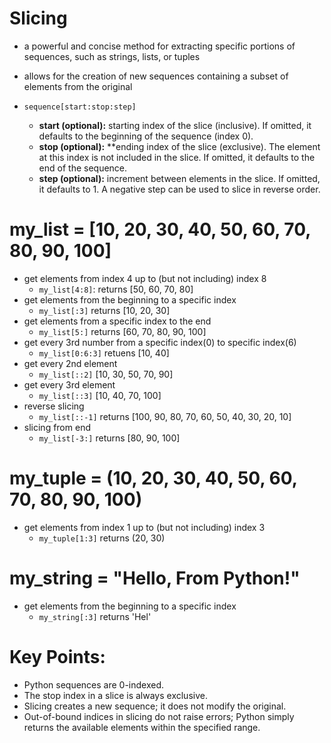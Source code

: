 # Slicing
- a powerful and concise method for extracting specific portions of sequences, such as strings, lists, or tuples
- allows for the creation of new sequences containing a subset of elements from the original

- `sequence[start:stop:step]`
    - **start (optional):** starting index of the slice (inclusive). If omitted, it defaults to the beginning of the sequence (index 0).
    - **stop (optional):** **ending index of the slice (exclusive). The element at this index is not included in the slice. If omitted, it defaults to the end of the sequence.
    - **step (optional):** increment between elements in the slice. If omitted, it defaults to 1. A negative step can be used to slice in reverse order.

# my_list = [10, 20, 30, 40, 50, 60, 70, 80, 90, 100]
- get elements from index 4 up to (but not including) index 8
    - `my_list[4:8]`: returns [50, 60, 70, 80]
- get elements from the beginning to a specific index
    - `my_list[:3]` returns [10, 20, 30]
- get elements from a specific index to the end
    - `my_list[5:]` returns [60, 70, 80, 90, 100]
- get every 3rd number from a specific index(0) to specific index(6)
    - `my_list[0:6:3]` retuens [10, 40]
- get every 2nd element
    - `my_list[::2]` [10, 30, 50, 70, 90]
- get every 3rd element
    - `my_list[::3]` [10, 40, 70, 100]
- reverse slicing
    - `my_list[::-1]` returns [100, 90, 80, 70, 60, 50, 40, 30, 20, 10]
- slicing from end
    - `my_list[-3:]` returns [80, 90, 100]

# my_tuple = (10, 20, 30, 40, 50, 60, 70, 80, 90, 100)
- get elements from index 1 up to (but not including) index 3
    - `my_tuple[1:3]` returns (20, 30)
# my_string = "Hello, From Python!"
- get elements from the beginning to a specific index
    - `my_string[:3]` returns 'Hel'


# Key Points:
- Python sequences are 0-indexed.
- The stop index in a slice is always exclusive.
- Slicing creates a new sequence; it does not modify the original.
- Out-of-bound indices in slicing do not raise errors; Python simply returns the available elements within the specified range.